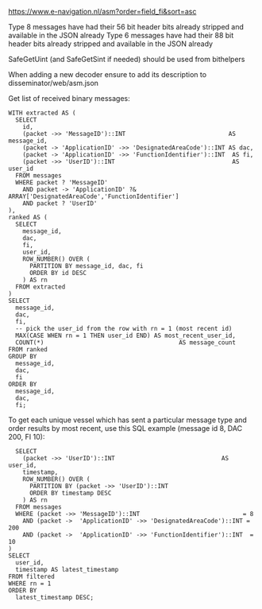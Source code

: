 https://www.e-navigation.nl/asm?order=field_fi&sort=asc


Type 8 messages have had their 56 bit header bits already stripped and available in the JSON already
Type 6 messages have had their 88 bit header bits already stripped and available in the JSON already

SafeGetUint (and SafeGetSint if needed) should be used from bithelpers

When adding a new decoder ensure to add its description to disseminator/web/asm.json

Get list of received binary messages:

```
WITH extracted AS (
  SELECT
    id,
    (packet ->> 'MessageID')::INT                             AS message_id,
    (packet -> 'ApplicationID' ->> 'DesignatedAreaCode')::INT AS dac,
    (packet -> 'ApplicationID' ->> 'FunctionIdentifier')::INT  AS fi,
    (packet ->> 'UserID')::INT                                 AS user_id
  FROM messages
  WHERE packet ? 'MessageID'
    AND packet -> 'ApplicationID' ?& ARRAY['DesignatedAreaCode','FunctionIdentifier']
    AND packet ? 'UserID'
),
ranked AS (
  SELECT
    message_id,
    dac,
    fi,
    user_id,
    ROW_NUMBER() OVER (
      PARTITION BY message_id, dac, fi
      ORDER BY id DESC
    ) AS rn
  FROM extracted
)
SELECT
  message_id,
  dac,
  fi,
  -- pick the user_id from the row with rn = 1 (most recent id)
  MAX(CASE WHEN rn = 1 THEN user_id END) AS most_recent_user_id,
  COUNT(*)                                      AS message_count
FROM ranked
GROUP BY
  message_id,
  dac,
  fi
ORDER BY
  message_id,
  dac,
  fi;
```


To get each unique vessel which has sent a particular message type and order results by most recent, use this SQL example (message id 8, DAC 200, FI 10):

```WITH filtered AS (
  SELECT
    (packet ->> 'UserID')::INT                              AS user_id,
    timestamp,
    ROW_NUMBER() OVER (
      PARTITION BY (packet ->> 'UserID')::INT
      ORDER BY timestamp DESC
    ) AS rn
  FROM messages
  WHERE (packet ->> 'MessageID')::INT                             = 8
    AND (packet ->  'ApplicationID' ->> 'DesignatedAreaCode')::INT = 200
    AND (packet ->  'ApplicationID' ->> 'FunctionIdentifier')::INT  = 10
)
SELECT
  user_id,
  timestamp AS latest_timestamp
FROM filtered
WHERE rn = 1
ORDER BY
  latest_timestamp DESC;
```
